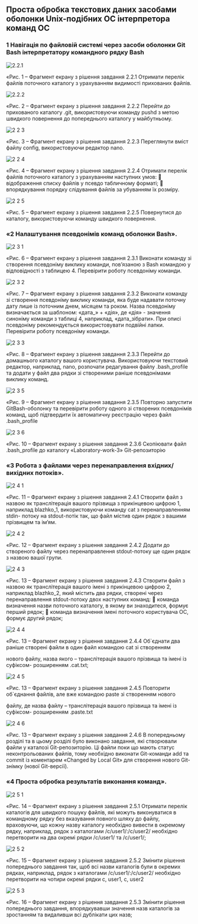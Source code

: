 ## Проста обробка текстових даних засобами оболонки Unix-подібних ОС інтерпретора команд ОС

### 1 Навігація по файловій системі через засоби оболонки Git Bash інтерпретатору командного рядку Bash



![2.2.1](https://github.com/andrey8xd/WebAR-Template/assets/162118463/296e35e0-cf35-43d2-9ee3-180e608bcca9)

«Рис. 1 – Фрагмент екрану з рішення завдання 2.2.1 Отримати перелік файлів поточного каталогу з урахуванням видимості прихованих файлів.

![2.2.2](https://github.com/andrey8xd/WebAR-Template/assets/162118463/a8447aa1-271e-4d9f-91e1-66c3e5b4dfab)

«Рис. 2 – Фрагмент екрану з рішення завдання 2.2.2 Перейти до прихованого каталогу .git, використовуючи команду pushd з метою
швидкого повернення до попереднього каталогу у майбутньому.


![2 2 3](https://github.com/andrey8xd/WebAR-Template/assets/162118463/d960ab8e-f007-4ec5-b156-1a76ef97b7c5)

«Рис. 3 – Фрагмент екрану з рішення завдання 2.2.3 Переглянути вміст файлу config, використовуючи редактор nano.

![2 2 4](https://github.com/andrey8xd/WebAR-Template/assets/162118463/2f414437-7318-4d4b-9cfb-c7a87900cbd6)


«Рис. 4 – Фрагмент екрану з рішення завдання 2.2.4 Отримати перелік файлів поточного каталогу з урахуванням наступних умов:
 відображення списку файлів у псевдо табличному форматі;
 впорядкування порядку слідування файлів за убуванням їх розміру.


![2 2 5](https://github.com/andrey8xd/WebAR-Template/assets/162118463/05842be8-9613-4054-a808-17f2cf69b290)

«Рис. 5 – Фрагмент екрану з рішення завдання 2.2.5 Повернутися до каталогу, використовуючи команду швидкого повернення.







### «2 Налаштування псевдонімів команд оболонки Bash».

![2 3 1](https://github.com/andrey8xd/WebAR-Template/assets/162118463/34baf2cf-a1ef-4d38-a0a1-93e0e6d3458a)

«Рис. 6 – Фрагмент екрану з рішення завдання 2.3.1 Виконати команду зі створення псевдоніму виклику команди, пов’язаною з Bash
командою у відповідності з таблицею 4. Перевірити роботу псевдоніму команди.

![2 3 2](https://github.com/andrey8xd/WebAR-Template/assets/162118463/916d7675-9d57-4d1a-8b9d-89b84c29758d)


«Рис. 7 – Фрагмент екрану з рішення завдання 2.3.2 Виконати команду зі створення псевдоніму виклику команди, яка буде надавати
поточну дату лише із поточним днем, місяцем та роком. Назва псевдоніму визначається за
шаблоном: «дата_» + «дія», де «дія» - значення синоніму команди з таблиці 4, наприклад,
«дата_зібрати». При описі псевдоніму рекомендується використовувати подвійні лапки.
Перевірити роботу псевдоніму команди.

![2 3 3](https://github.com/andrey8xd/WebAR-Template/assets/162118463/9a65c17d-ea10-4c24-98e7-14367ce52a65)

«Рис. 8 – Фрагмент екрану з рішення завдання 2.3.3 Перейти до домашнього каталогу вашого користувача. Використовуючи
текстовий редактор, наприклад, nano, розпочати редагування файлу .bash_profile та додати у
файл два рядки зі створеними раніше псевдонімами виклику команд.

![2 3 5](https://github.com/andrey8xd/WebAR-Template/assets/162118463/15338bf1-e901-481e-82af-8f41c81ed5e2)


«Рис. 9 – Фрагмент екрану з рішення завдання 2.3.5 Повторно запустити GitBash-оболонку та перевірити роботу одного зі створених
псевдонімів команд, щоб підтвердити їх автоматичну реєстрацію через файл .bash_profile

![2 3 6](https://github.com/andrey8xd/WebAR-Template/assets/162118463/dcc4587f-b4f8-4f5d-bdb1-bf0000bfcebc)

«Рис. 10 – Фрагмент екрану з рішення завдання 2.3.6 Скопіювати файл .bash_profile до каталогу «Laboratory-work-3» Git-репозиторію




### «3 Робота з файлами через перенаправлення вхідних/вихідних потоків».



![2 4 1](https://github.com/andrey8xd/WebAR-Template/assets/162118463/2feff25d-50ab-4b58-981c-f1497ed83403)

«Рис. 11 – Фрагмент екрану з рішення завдання 2.4.1 Створити файл з назвою як транслітерація вашого прізвища з прикінцевою
цифрою 1, наприклад blazhko_1, використовуючи команду cat з перенаправленням stdin-
потоку на stdout-потік так, що файл містив один рядок з вашими прізвищем та ім’ям.

![2 4 2](https://github.com/andrey8xd/WebAR-Template/assets/162118463/336f6b9f-c0b7-4241-97ef-dc9940db8af6)

«Рис. 12 – Фрагмент екрану з рішення завдання 2.4.2 Додати до створеного файлу через перенаправлення stdout-потоку ще один
рядок з назвою вашої групи.

![2 4 3](https://github.com/andrey8xd/WebAR-Template/assets/162118463/5ea55270-4996-43e6-b3a1-c0603d24d756)

«Рис. 13 – Фрагмент екрану з рішення завдання 2.4.3 Створити файл з назвою як транслітерація вашого імені з прикінцевою цифрою
2, наприклад blazhko_2, який містить два рядки, створені через перенаправлення stdout-потоку
двох наступних команд:
 команда визначення назви поточного каталогу, в якому ви знаходитеся, формує
перший рядок;
 команда визначення імені поточного користувача ОС, формує другий рядок;

![2 4 4](https://github.com/andrey8xd/WebAR-Template/assets/162118463/0d686e9a-2ed3-424e-a30b-b3e4af6d9787)

«Рис. 13 – Фрагмент екрану з рішення завдання 2.4.4 Об`єднати два раніше створені файли в один файл командою cat зі створенням

нового файлу, назва якого – транслітерація вашого прізвища та імені із суфіксом-
розширенням .cat.txt;


![2 4 5](https://github.com/andrey8xd/WebAR-Template/assets/162118463/62a3ef0b-c12b-4264-a763-c813c4886adb)

«Рис. 13 – Фрагмент екрану з рішення завдання 2.4.5 Повторити об`єднання файлів, але вже командою paste зі створенням нового

файлу, де назва файлу – транслітерація вашого прізвища та імені із суфіксом-
розширенням .paste.txt


![2 4 6](https://github.com/andrey8xd/WebAR-Template/assets/162118463/858e1978-6e0a-4e8f-86e0-3992cb20b6d1)

«Рис. 13 – Фрагмент екрану з рішення завдання 2.4.6 В попередньому розділі та в цьому розділі було виконано завдання, які
створювали файли у каталозі Git-репозиторію. Ці файли поки що мають статус
неконтрольованих файлів, тому необхідно виконати Git-команди add та commit із коментарем
«Changed by Local Git» для створення нового Git-знімку (нової Git-версії).


### «4 Проста обробка результатів виконання команд».

![2 5 1](https://github.com/andrey8xd/WebAR-Template/assets/162118463/4cc0cc1e-ad31-4b5e-846f-b27baf88c2d2)

 «Рис. 14 – Фрагмент екрану з рішення завдання 2.5.1 Отримати перелік каталогів для швидкого пошуку файлів, які можуть
виконуватися в командному рядку без вказування повного шляху до файлу, враховуючи, що
кожну назву каталогу необхідно вивести в окремому рядку, наприклад, рядок з каталогами
/c/user1/:/c/user2/ необхідно перетворити на два окремі рядки /c/user1/ та /c/user1/;

![2 5 2](https://github.com/andrey8xd/WebAR-Template/assets/162118463/76e5293b-455e-40ea-9e1e-9498387bdb2c)

 «Рис. 15 – Фрагмент екрану з рішення завдання 2.5.2 Змінити рішення попереднього завдання так, щоб всі назви каталогів були в
окремих рядках, наприклад, рядок з каталогами /c/user1/:/c/user2/ необхідно перетворити на
чотири окремі рядки c, user1, c, user2

![2 5 3](https://github.com/andrey8xd/WebAR-Template/assets/162118463/d7c2d432-1efd-4553-aeca-005956e1df33)

 «Рис. 16 – Фрагмент екрану з рішення завдання  2.5.3 Змінити рішення попереднього завдання, впорядкувавши значення назв
каталогів за зростанням та видаливши всі дублікати цих назв;
